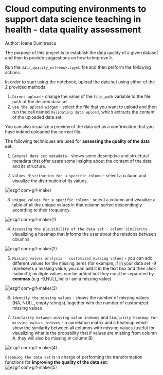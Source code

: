 # Cloud computing environments to support data science teaching in health - data quality assessment

Author: Ioana Dumitrescu

The purpose of this project is to establish the data quality of a given dataset and then to provide suggestions on how to improve it.

Run the `data_quality_notebook.ipynb` file and then perform the following actions.

In order to start using the notebook, upload the data set using either of the 2 provided methods:
1. `Direct upload` - change the value of the `file_path` variable to the file path of the desired data set
1. `Use the upload widget` - select the file that you want to upload and then run the cell named `Validating data upload`, which extracts the content of the uploaded data set.

You can also visualize a preview of the data set as a confirmation that you have indeed uploaded the correct file. 

The following techniques are used for **assessing the quality of the data set**:
1. `General data set metadata` - shows some descriptive and structural metadata that offer users some insights about the content of the data and its structure.


2. `Values distribution for a specific column` - select a column and visualize the distribution of its values.

![ezgif com-gif-maker](https://user-images.githubusercontent.com/32450978/115015418-82716d80-9eab-11eb-8c46-9a11b4e55d1c.gif)


3. `Unique values for a specific column` - select a column and visualize a table of all the unique values in that column sorted descendingly according to their frequency.

![ezgif com-gif-maker(1)](https://user-images.githubusercontent.com/32450978/115016070-805bde80-9eac-11eb-820e-2ad3851c1346.gif)


4. `Assessing the plausibility of the data set - column similarity` - visualizing a heatmap that informs the user about the relations between columns.

![ezgif com-gif-maker(2)](https://user-images.githubusercontent.com/32450978/115016793-7a1a3200-9ead-11eb-8d65-0fc3b0cd9eb7.gif)


5. `Missing values analysis - customized missing values` - you can add different values for the missing items (for example, if in your data set -9 represents a missing value, you can add it in the text box and then click 'submit'); multiple values can be added but they must be separated by **commas** (e.g -9,NULL,hello i am a missing value)

![ezgif com-gif-maker(3)](https://user-images.githubusercontent.com/32450978/115017345-51466c80-9eae-11eb-8fa1-d4900df0b299.gif)


6. `Identify the missing values` - shows the number of missing values (NA, NULL, empty strings), together with the number of customized missing values
   

7. `Similarity between missing value indexes` and `Similarity heatmap for missing values indexes` - a correlation matrix and a heatmap which show the similarity between all columns with missing values (useful for visualizing what is the probability that if values are missing from column A, they will also be missing in column B)


![ezgif com-gif-maker(4)](https://user-images.githubusercontent.com/32450978/115018095-58ba4580-9eaf-11eb-8076-65cd76c8d89d.gif)


`Cleaning the data set` is in charge of performing the transformation functions for **improving the quality of the data set**:
![ezgif com-gif-maker(5)](https://user-images.githubusercontent.com/32450978/115018902-59071080-9eb0-11eb-8acd-4f19e9932ef8.gif)

